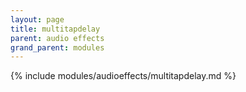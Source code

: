 ```yaml
---
layout: page
title: multitapdelay
parent: audio effects
grand_parent: modules
---
```


{% include modules/audioeffects/multitapdelay.md %}
